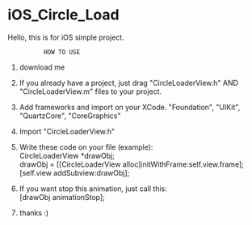# iOS_Circle_Load
Hello, this is for iOS simple project.

              HOW TO USE
              
1. download me

2. If you already have a project, just drag "CircleLoaderView.h" AND "CircleLoaderView.m" files to your project.

3. Add frameworks and import on your XCode. "Foundation", "UIKit", "QuartzCore", "CoreGraphics" 

4. Import "CircleLoaderView.h" 

5. Write these code on your file (example):<br>
  CircleLoaderView *drawObj;<br>
  drawObj = [[CircleLoaderView alloc]initWithFrame:self.view.frame];<br>
  [self.view addSubview:drawObj];
   
6. If you want stop this animation, just call this:<br>
   [drawObj animationStop];
  
7. thanks :) 
   
